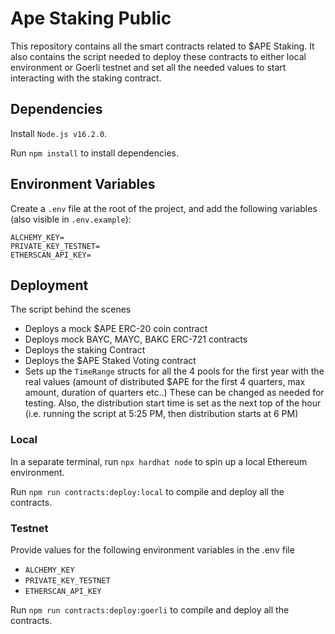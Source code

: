# Ape Staking Public

This repository contains all the smart contracts related to $APE Staking. It also contains the script needed to 
deploy these contracts to either local environment or Goerli testnet and set all the needed values to start interacting 
with the staking contract. 

## Dependencies
Install `Node.js v16.2.0`.

Run `npm install` to install dependencies.

## Environment Variables
Create a `.env` file at the root of the project, and add the following variables (also visible in `.env.example`):
```
ALCHEMY_KEY=
PRIVATE_KEY_TESTNET=
ETHERSCAN_API_KEY=
```

## Deployment
The script behind the scenes

- Deploys a mock $APE ERC-20 coin contract
- Deploys mock BAYC, MAYC, BAKC ERC-721 contracts
- Deploys the staking Contract
- Deploys the $APE Staked Voting contract
- Sets up the `TimeRange` structs for all the 4 pools for the first year with the real values 
  (amount of distributed $APE for the first 4 quarters, max amount, duration of quarters etc..) These can be changed as needed for testing.
  Also, the distribution start time is set as the next top of the hour (i.e. running the script at 5:25 PM, then distribution starts at 6 PM)

### Local
In a separate terminal, run `npx hardhat node` to spin up a local Ethereum environment.

Run `npm run contracts:deploy:local` to compile and deploy all the contracts.

### Testnet
Provide values for the following environment variables in the .env file
- `ALCHEMY_KEY`
- `PRIVATE_KEY_TESTNET`
- `ETHERSCAN_API_KEY`

Run `npm run contracts:deploy:goerli` to compile and deploy all the contracts.



